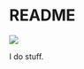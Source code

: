 # README

<img src="https://github-readme-stats.vercel.app/api?username=NathanMcMillan54&count_private=true&show_icons=true">

I do stuff.
